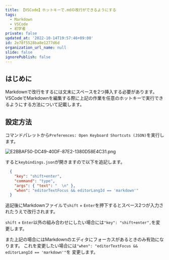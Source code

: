 ```yaml
---
title: 【VSCode】ホットキーで.mdの改行ができるようにする
tags:
  - Markdown
  - VSCode
  - 初学者
private: false
updated_at: '2022-10-14T19:57:46+09:00'
id: 2e78f5528ba8e1277d6d
organization_url_name: null
slide: false
ignorePublish: false
---
```

## はじめに

Markdownで改行をするには文末にスペースを2つ挿入する必要があります。  
VSCodeでMarkdownを編集する際に上記の作業を任意のホットキーで実行できるようにする方法について記載します。  

## 設定方法

コマンドパレットから`Preferences: Open Keyboard Shortcuts (JSON)`を実行します。

![E2BBAF50-DC49-40DF-87E2-1380D58E4C31.png](https://qiita-image-store.s3.ap-northeast-1.amazonaws.com/0/2342443/b4fd9e74-20db-7b45-3547-70c60d9c1942.png)

すると`keybindings.json`が開きますので以下を追記します。  

```keybindings.json
  { 
    "key": "shift+enter",
    "command": "type",
    "args": { "text": "  \n" },
    "when": "editorTextFocus && editorLangId == 'markdown'"
  }
```

追記後にMarkdownファイルで`shift` + `Enter`を押下するとスペース2つが入力されたうえで改行されます。  

`shift` + `Enter`以外の組み合わせにしたい場合には`"key": "shift+enter",`を変更します。  

また上記の場合にはMarkdownのエディタにフォーカスがあるときのみ有効になります。
これを変更したい場合には`"when": "editorTextFocus && editorLangId == 'markdown'"`を
変更します。  

  
